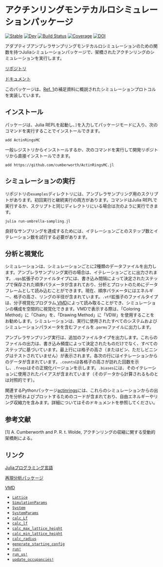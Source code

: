 # アクチンリングモンテカルロシミュレーションパッケージ

[![Stable](https://img.shields.io/badge/docs-stable-blue.svg)](https://cumberworth.github.io/ActinRingsMC.jl/stable) [![Dev](https://img.shields.io/badge/docs-dev-blue.svg)](https://cumberworth.github.io/ActinRingsMC.jl/dev) [![Build Status](https://github.com/cumberworth/ActinRingsMC.jl/actions/workflows/CI.yml/badge.svg?branch=master)](https://github.com/cumberworth/ActinRingsMC.jl/actions/workflows/CI.yml?query=branch%3Amaster) [![Coverage](https://codecov.io/gh/cumberworth/ActinRingsMC.jl/branch/master/graph/badge.svg)](https://codecov.io/gh/cumberworth/ActinRingsMC.jl) [![DOI](https://zenodo.org/badge/420141493.svg)](https://zenodo.org/badge/latestdoi/420141493)

アダプティブアンブレラサンプリングモンテカルロシミュレーションのための関数を持つJuliaシミュレーションパッケージで、架橋されたアクチンリングのシミュレーションを実行します。

[リポジトリ](https://github.com/cumberworth/ActinRingsMC.jl)

[ドキュメント](http://www.cumberworth.org/ActinRingsMC.jl)

このパッケージは、[Ref. 1](#references)の補足資料に概説されたシミュレーションプロトコルを実装しています。

## インストール

パッケージは、Julia REPLを起動し、`]`を入力してパッケージモードに入り、次のコマンドを実行することでインストールできます。

```
add ActinRingsMC
```

一般レジストリからインストールするか、次のコマンドを実行して開発リポジトリから直接インストールできます。

```
add https://github.com/cumberworth/ActinRingsMC.jl
```

## シミュレーションの実行

リポジトリの`examples`ディレクトリには、アンブレラサンプリング用のスクリプトがあります。初回実行と継続実行の両方があります。コマンドはJulia REPLで実行するか、スクリプトと同じディレクトリにいる場合は次のように実行できます。

```
julia run-umbrella-sampling.jl
```

良好なサンプリングを達成するためには、イテレーションごとのステップ数とイテレーション数を試行する必要があります。

## 分析と視覚化

シミュレーションは、シミュレーションごとに2種類のデータファイルを出力します。アンブレラサンプリング実行の場合は、イテレーションごとに出力されます。`.ops`拡張子のファイルタイプには、書き込み間隔によって決定されたステップで保存された順序パラメータが含まれており、分析とプロットのためにデータフレームとして読み込むことができます。現在、順序パラメータにはエネルギー、格子の高さ、リングの半径が含まれています。`.vtf`拡張子のファイルタイプは、分子視覚化プログラム[ VMD](https://www.ks.uiuc.edu/Research/vmd/)によって読み取ることができ、シミュレーションの構成を空間的に視覚化できます。VMDで表示する際は、「Coloring Method」に「Chain」を、「Drawing Method」に「VDW」を使用することをお勧めします。シミュレーションは、実行に使用されたすべてのシステムおよびシミュレーションパラメータを含むファイルを`.parms`ファイルに出力します。

アンブレラサンプリング実行は、追加のファイルタイプを出力します。これらのファイルの出力は、書き込み頻度によって決定されたものだけでなく、すべてのステップに基づいています。最上行には格子の高さ（またはビン、ただしビニングはテストされていません）が表示されます。各次の行にはイテレーションからのデータが含まれています。`.counts`は各格子の高さが訪れた回数を示し、`.freqs`はその正規化バージョンを示します。`.biases`には、そのイテレーションに使用されたバイアスが含まれています（そのデータから計算されるものとは対照的です）。

関連するPythonパッケージ[actinrings](https://github.com/cumberworth/actinrings)には、これらのシミュレーションからの出力を分析およびプロットするためのコードが含まれており、自由エネルギーやリング収縮力を含みます。詳細についてはそのドキュメントを参照してください。

## 参考文献

[1] A. Cumberworth and P. R. t. Wolde, アクチンリングの収縮に関する受動的架橋剤による。

## リンク

[Juliaプログラミング言語](https://julialang.org/)

[再現分析パッケージ](https://github.com/cumberworth/actinrings)

[VMD](https://www.ks.uiuc.edu/Research/vmd/)

  * [`Lattice`](@ref)
  * [`SimulationParams`](@ref)
  * [`System`](@ref)
  * [`SystemParams`](@ref)
  * [`calc_Lf`](@ref)
  * [`calc_lf`](@ref)
  * [`calc_max_lattice_height`](@ref)
  * [`calc_min_lattice_height`](@ref)
  * [`calc_radius`](@ref)
  * [`generate_starting_config`](@ref)
  * [`run!`](@ref)
  * [`run_us!`](@ref)
  * [`update_occupancies!`](@ref)
